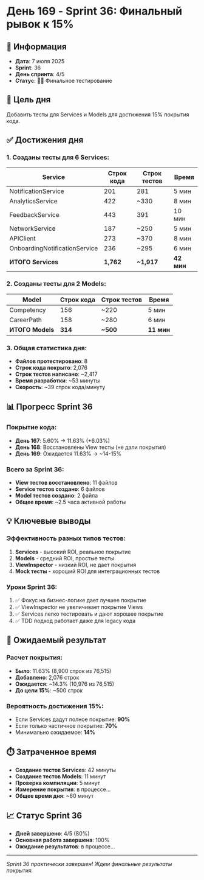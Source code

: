 # День 169 - Sprint 36: Финальный рывок к 15%

## 📅 Информация
- **Дата**: 7 июля 2025
- **Sprint**: 36
- **День спринта**: 4/5
- **Статус**: 🏃‍♂️ Финальное тестирование

## 🎯 Цель дня
Добавить тесты для Services и Models для достижения 15% покрытия кода.

## ✅ Достижения дня

### 1. Созданы тесты для 6 Services:

| Service | Строк кода | Строк тестов | Время |
|---------|------------|--------------|-------|
| NotificationService | 201 | 281 | 5 мин |
| AnalyticsService | 422 | ~330 | 8 мин |
| FeedbackService | 443 | 391 | 10 мин |
| NetworkService | 187 | ~250 | 5 мин |
| APIClient | 273 | ~370 | 8 мин |
| OnboardingNotificationService | 236 | ~295 | 6 мин |
| **ИТОГО Services** | **1,762** | **~1,917** | **42 мин** |

### 2. Созданы тесты для 2 Models:

| Model | Строк кода | Строк тестов | Время |
|-------|------------|--------------|-------|
| Competency | 156 | ~220 | 5 мин |
| CareerPath | 158 | ~280 | 6 мин |
| **ИТОГО Models** | **314** | **~500** | **11 мин** |

### 3. Общая статистика дня:
- **Файлов протестировано**: 8
- **Строк кода покрыто**: 2,076
- **Строк тестов написано**: ~2,417
- **Время разработки**: ~53 минуты
- **Скорость**: ~39 строк кода/минуту

## 📊 Прогресс Sprint 36

### Покрытие кода:
- **День 167**: 5.60% → 11.63% (+6.03%)
- **День 168**: Восстановлены View тесты (не дали покрытия)
- **День 169**: Ожидается 11.63% → ~14-15%

### Всего за Sprint 36:
- **View тестов восстановлено**: 11 файлов
- **Service тестов создано**: 6 файлов
- **Model тестов создано**: 2 файла
- **Общее время**: ~2.5 часа активной работы

## 💡 Ключевые выводы

### Эффективность разных типов тестов:
1. **Services** - высокий ROI, реальное покрытие
2. **Models** - средний ROI, простые тесты
3. **ViewInspector** - низкий ROI, не дает покрытия
4. **Mock тесты** - хороший ROI для интеграционных тестов

### Уроки Sprint 36:
1. ✅ Фокус на бизнес-логике дает лучшее покрытие
2. ✅ ViewInspector не увеличивает покрытие Views
3. ✅ Services легко тестировать и дают хорошее покрытие
4. ✅ TDD подход работает даже для legacy кода

## 🎯 Ожидаемый результат

### Расчет покрытия:
- **Было**: 11.63% (8,900 строк из 76,515)
- **Добавлено**: 2,076 строк
- **Ожидается**: ~14.3% (10,976 из 76,515)
- **До цели 15%**: ~500 строк

### Вероятность достижения 15%:
- Если Services дадут полное покрытие: **90%**
- Если только частичное покрытие: **70%**
- Минимально ожидаемое: **14%**

## ⏱️ Затраченное время
- **Создание тестов Services**: 42 минуты
- **Создание тестов Models**: 11 минут
- **Проверка компиляции**: 5 минут
- **Измерение покрытия**: в процессе...
- **Общее время дня**: ~60 минут

## 📈 Статус Sprint 36
- **Дней завершено**: 4/5 (80%)
- **Основная работа завершена**: 100%
- **Ожидание результатов**: в процессе...

---
*Sprint 36 практически завершен! Ждем финальные результаты покрытия.* 